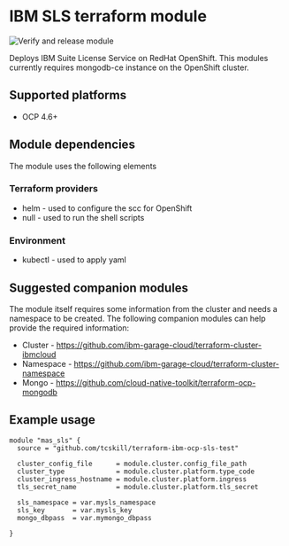 #  IBM SLS terraform module

![Verify and release module](https://github.com/cloud-native-toolkit/terraform-ibm-ocp-sls/workflows/Verify%20and%20release%20module/badge.svg)

Deploys IBM Suite License Service on RedHat OpenShift.  This modules currently requires mongodb-ce instance on the OpenShift cluster.

## Supported platforms

- OCP 4.6+

## Module dependencies

The module uses the following elements

### Terraform providers

- helm - used to configure the scc for OpenShift
- null - used to run the shell scripts

### Environment

- kubectl - used to apply yaml 

## Suggested companion modules

The module itself requires some information from the cluster and needs a
namespace to be created. The following companion
modules can help provide the required information:

- Cluster - https://github.com/ibm-garage-cloud/terraform-cluster-ibmcloud
- Namespace - https://github.com/ibm-garage-cloud/terraform-cluster-namespace
- Mongo - https://github.com/cloud-native-toolkit/terraform-ocp-mongodb

## Example usage

```hcl-terraform
module "mas_sls" {
  source = "github.com/tcskill/terraform-ibm-ocp-sls-test"

  cluster_config_file      = module.cluster.config_file_path
  cluster_type             = module.cluster.platform.type_code
  cluster_ingress_hostname = module.cluster.platform.ingress
  tls_secret_name          = module.cluster.platform.tls_secret
  
  sls_namespace = var.mysls_namespace
  sls_key       = var.mysls_key
  mongo_dbpass  = var.mymongo_dbpass

}
```

